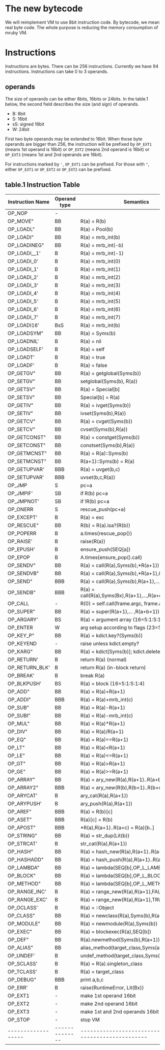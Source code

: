 # The new bytecode

We will reimplement VM to use 8bit instruction code. By
bytecode, we mean real byte code. The whole purpose is
reducing the memory consumption of mruby VM.

# Instructions

Instructions are bytes. There can be 256 instructions. Currently we
have 94 instructions. Instructions can take 0 to 3 operands.

## operands

The size of operands can be either 8bits, 16bits or 24bits.
In the table.1 below, the second field describes the size (and
sign) of operands.

* B: 8bit
* S: 16bit
* sS: signed 16bit
* W: 24bit

First two byte operands may be extended to 16bit. When those byte
operands are bigger than 256, the instruction will be prefixed by
`OP_EXT1` (means 1st operand is 16bit) or `OP_EXT2` (means 2nd operand
is 16bit) or `OP_EXT3` (means 1st and 2nd operands are 16bit).

For instructions marked by `'`, `OP_EXT1` can be prefixed. For those
with `"`, either `OP_EXT1` or `OP_EXT2` or `OP_EXT2` can be prefixed.

## table.1 Instruction Table

| Instruction Name | Operand type | Semantics                                              |
|------------------|--------------|--------------------------------------------------------|
| OP_NOP           | -            |                                                        |
| OP_MOVE"         | BB           | R(a) = R(b)                                            |
| OP_LOADL"        | BB           | R(a) = Pool(b)                                         |
| OP_LOADI"        | BB           | R(a) = mrb_int(b)                                      |
| OP_LOADINEG"     | BB           | R(a) = mrb_int(-b)                                     |
| OP_LOADI__1'     | B            | R(a) = mrb_int(-1)                                     |
| OP_LOADI_0'      | B            | R(a) = mrb_int(0)                                      |
| OP_LOADI_1'      | B            | R(a) = mrb_int(1)                                      |
| OP_LOADI_2'      | B            | R(a) = mrb_int(2)                                      |
| OP_LOADI_3'      | B            | R(a) = mrb_int(3)                                      |
| OP_LOADI_4'      | B            | R(a) = mrb_int(4)                                      |
| OP_LOADI_5'      | B            | R(a) = mrb_int(5)                                      |
| OP_LOADI_6'      | B            | R(a) = mrb_int(6)                                      |
| OP_LOADI_7'      | B            | R(a) = mrb_int(7)                                      |
| OP_LOADI16'      | BsS          | R(a) = mrb_int(b)                                      |
| OP_LOADSYM"      | BB           | R(a) = Syms(b)                                         |
| OP_LOADNIL'      | B            | R(a) = nil                                             |
| OP_LOADSELF'     | B            | R(a) = self                                            |
| OP_LOADT'        | B            | R(a) = true                                            |
| OP_LOADF'        | B            | R(a) = false                                           |
| OP_GETGV"        | BB           | R(a) = getglobal(Syms(b))                              |
| OP_SETGV"        | BB           | setglobal(Syms(b), R(a))                               |
| OP_GETSV"        | BB           | R(a) = Special[b]                                      |
| OP_SETSV"        | BB           | Special[b] = R(a)                                      |
| OP_GETIV"        | BB           | R(a) = ivget(Syms(b))                                  |
| OP_SETIV"        | BB           | ivset(Syms(b),R(a))                                    |
| OP_GETCV"        | BB           | R(a) = cvget(Syms(b))                                  |
| OP_SETCV"        | BB           | cvset(Syms(b),R(a))                                    |
| OP_GETCONST"     | BB           | R(a) = constget(Syms(b))                               |
| OP_SETCONST"     | BB           | constset(Syms(b),R(a))                                 |
| OP_GETMCNST"     | BB           | R(a) = R(a)::Syms(b)                                   |
| OP_SETMCNST"     | BB           | R(a+1)::Syms(b) = R(a)                                 |
| OP_GETUPVAR'     | BBB          | R(a) = uvget(b,c)                                      |
| OP_SETUPVAR'     | BBB          | uvset(b,c,R(a))                                        |
| OP_JMP           | S            | pc=a                                                   |
| OP_JMPIF'        | SB           | if R(b) pc=a                                           |
| OP_JMPNOT'       | SB           | if !R(b) pc=a                                          |
| OP_ONERR         | S            | rescue_push(pc+a)                                      |
| OP_EXCEPT'       | B            | R(a) = exc                                             |
| OP_RESCUE"       | BB           | R(b) = R(a).isa?(R(b))                                 |
| OP_POPERR        | B            | a.times{rescue_pop()}                                  |
| OP_RAISE'        | B            | raise(R(a))                                            |
| OP_EPUSH'        | B            | ensure_push(SEQ[a])                                    |
| OP_EPOP          | B            | A.times{ensure_pop().call}                             |
| OP_SENDV"        | BB           | R(a) = call(R(a),Syms(b),*R(a+1))                      |
| OP_SENDVB"       | BB           | R(a) = call(R(a),Syms(b),*R(a+1),&R(a+2))              |
| OP_SEND"         | BBB          | R(a) = call(R(a),Syms(b),R(a+1),...,R(a+c))            |
| OP_SENDB"        | BBB          | R(a) = call(R(a),Syms(Bx),R(a+1),...,R(a+c),&R(a+c+1)) |
| OP_CALL          | -            | R(0) = self.call(frame.argc, frame.argv)               |
| OP_SUPER"        | BB           | R(a) = super(R(a+1),... ,R(a+b+1))                     |
| OP_ARGARY'       | BS           | R(a) = argument array (16=5:1:5:1:4)                   |
| OP_ENTER         | W            | arg setup according to flags (23=5:5:1:5:5:1:1)        |
| OP_KEY_P"        | BB           | R(a) = kdict.key?(Syms(b))                             |
| OP_KEYEND        | -            | raise unless kdict.empty?                              |
| OP_KARG"         | BB           | R(a) = kdict[Syms(b)]; kdict.delete(Syms(b))           |
| OP_RETURN'       | B            | return R(a) (normal)                                   |
| OP_RETURN_BLK'   | B            | return R(a) (in-block return)                          |
| OP_BREAK'        | B            | break R(a)                                             |
| OP_BLKPUSH'      | BS           | R(a) = block (16=5:1:5:1:4)                            |
| OP_ADD"          | BB           | R(a) = R(a)+R(a+1)                                     |
| OP_ADDI"         | BBB          | R(a) = R(a)+mrb_int(c)                                 |
| OP_SUB"          | BB           | R(a) = R(a)-R(a+1)                                     |
| OP_SUBI"         | BB           | R(a) = R(a)-mrb_int(c)                                 |
| OP_MUL"          | BB           | R(a) = R(a)*R(a+1)                                     |
| OP_DIV"          | BB           | R(a) = R(a)/R(a+1)                                     |
| OP_EQ"           | BB           | R(a) = R(a)==R(a+1)                                    |
| OP_LT"           | BB           | R(a) = R(a)<R(a+1)                                     |
| OP_LE"           | BB           | R(a) = R(a)<=R(a+1)                                    |
| OP_GT"           | BB           | R(a) = R(a)>R(a+1)                                     |
| OP_GE"           | BB           | R(a) = R(a)>=R(a+1)                                    |
| OP_ARRAY"        | BB           | R(a) = ary_new(R(a),R(a+1)..R(a+b))                    |
| OP_ARRAY2"       | BBB          | R(a) = ary_new(R(b),R(b+1)..R(b+c))                    |
| OP_ARYCAT'       | B            | ary_cat(R(a),R(a+1))                                   |
| OP_ARYPUSH'      | B            | ary_push(R(a),R(a+1))                                  |
| OP_AREF"         | BBB          | R(a) = R(b)[c]                                         |
| OP_ASET"         | BBB          | R(a)[c] = R(b)                                         |
| OP_APOST"        | BBB          | *R(a),R(a+1)..R(a+c) = R(a)[b..]                       |
| OP_STRING"       | BB           | R(a) = str_dup(Lit(b))                                 |
| OP_STRCAT'       | B            | str_cat(R(a),R(a+1))                                   |
| OP_HASH"         | BB           | R(a) = hash_new(R(a),R(a+1)..R(a+b))                   |
| OP_HASHADD"      | BB           | R(a) = hash_push(R(a),R(a+1)..R(a+b))                  |
| OP_LAMBDA"       | BB           | R(a) = lambda(SEQ[b],OP_L_LAMBDA)                      |
| OP_BLOCK"        | BB           | R(a) = lambda(SEQ[b],OP_L_BLOCK)                       |
| OP_METHOD"       | BB           | R(a) = lambda(SEQ[b],OP_L_METHOD)                      |
| OP_RANGE_INC'    | B            | R(a) = range_new(R(a),R(a+1),FALSE)                    |
| OP_RANGE_EXC'    | B            | R(a) = range_new(R(a),R(a+1),TRUE)                     |
| OP_OCLASS'       | B            | R(a) = ::Object                                        |
| OP_CLASS"        | BB           | R(a) = newclass(R(a),Syms(b),R(a+1))                   |
| OP_MODULE"       | BB           | R(a) = newmodule(R(a),Syms(b))                         |
| OP_EXEC"         | BB           | R(a) = blockexec(R(a),SEQ[b])                          |
| OP_DEF"          | BB           | R(a).newmethod(Syms(b),R(a+1))                         |
| OP_ALIAS"        | BB           | alias_method(target_class,Syms(a),Syms(b))             |
| OP_UNDEF'        | B            | undef_method(target_class,Syms(a))                     |
| OP_SCLASS'       | B            | R(a) = R(a).singleton_class                            |
| OP_TCLASS'       | B            | R(a) = target_class                                    |
| OP_DEBUG"        | BBB          | print a,b,c                                            |
| OP_ERR'          | B            | raise(RuntimeError, Lit(Bx))                           |
| OP_EXT1          | -            | make 1st operand 16bit                                 |
| OP_EXT2          | -            | make 2nd operand 16bit                                 |
| OP_EXT3          | -            | make 1st and 2nd operands 16bit                        |
| OP_STOP          | -            | stop VM                                                |
|------------------|--------------|--------------------------------------------------------|
